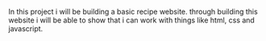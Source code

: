 In this project i will be building a basic recipe website.
through building this website i will be able to show that i can
work with things like html, css and javascript.
